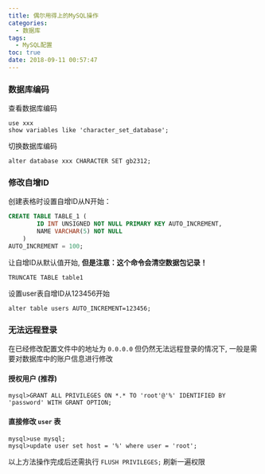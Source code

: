 ```yaml
---
title: 偶尔用得上的MySQL操作
categories:
  - 数据库
tags:
  - MySQL配置
toc: true
date: 2018-09-11 00:57:47
---
```


### 数据库编码
查看数据库编码
```
use xxx
show variables like 'character_set_database';
```

切换数据库编码
```
alter database xxx CHARACTER SET gb2312;
```

### 修改自增ID
创建表格时设置自增ID从N开始：
```SQL
CREATE TABLE TABLE_1 (
        ID INT UNSIGNED NOT NULL PRIMARY KEY AUTO_INCREMENT,
        NAME VARCHAR(5) NOT NULL 
    )
AUTO_INCREMENT = 100;
```

让自增ID从默认值开始, **但是注意：这个命令会清空数据包记录！**
```
TRUNCATE TABLE table1
```

设置user表自增ID从123456开始
```
alter table users AUTO_INCREMENT=123456;
```

### 无法远程登录
在已经修改配置文件中的地址为 `0.0.0.0` 但仍然无法远程登录的情况下, 一般是需要对数据库中的账户信息进行修改

#### 授权用户 (推荐)
```
mysql>GRANT ALL PRIVILEGES ON *.* TO 'root'@'%' IDENTIFIED BY 'password' WITH GRANT OPTION;
```

#### 直接修改 `user` 表
```
mysql>use mysql;
mysql>update user set host = '%' where user = 'root';
```

以上方法操作完成后还需执行 `FLUSH PRIVILEGES;` 刷新一遍权限